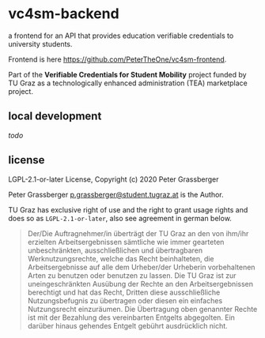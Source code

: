 vc4sm-backend
==============

a frontend for an API that provides education verifiable credentials to university students.

Frontend is here https://github.com/PeterTheOne/vc4sm-frontend.

Part of the **Verifiable Credentials for Student Mobility** project funded by TU Graz
as a technologically enhanced administration (TEA) marketplace project.

local development
-----------------

*todo*

license
-------

LGPL-2.1-or-later License, Copyright (c) 2020 Peter Grassberger

Peter Grassberger <p.grassberger@student.tugraz.at> is the Author.

TU Graz has exclusive right of use and the right to grant usage rights and does so as `LGPL-2.1-or-later`,
also see agreement in german below.

> Der/Die Auftragnehmer/in überträgt der TU Graz an den von ihm/ihr erzielten
Arbeitsergebnissen sämtliche wie immer gearteten unbeschränkten,
ausschließlichen und übertragbaren Werknutzungsrechte, welche das Recht
beinhalteten, die Arbeitsergebnisse auf alle dem Urheber/der Urheberin
vorbehaltenen Arten zu benutzen oder benutzen zu lassen. Die TU Graz ist zur
uneingeschränkten Ausübung der Rechte an den Arbeitsergebnissen berechtigt und
hat das Recht, Dritten diese ausschließliche Nutzungsbefugnis zu übertragen oder
diesen ein einfaches Nutzungsrecht einzuräumen. Die Übertragung oben genannter
Rechte ist mit der Bezahlung des vereinbarten Entgelts abgegolten. Ein darüber
hinaus gehendes Entgelt gebührt ausdrücklich nicht.
